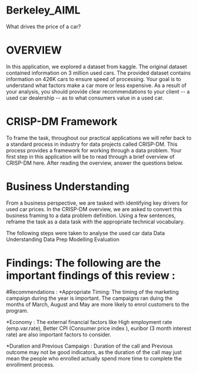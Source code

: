 # Berkeley_AIML
What drives the price of a car?


# OVERVIEW

In this application, we explored a dataset from kaggle. The original dataset contained information on 3 million used cars. The provided dataset contains information on 426K cars to ensure speed of processing. Your goal is to understand what factors make a car more or less expensive. As a result of your analysis, you should provide clear recommendations to your client -- a used car dealership -- as to what consumers value in a used car.

# CRISP-DM Framework
To frame the task, throughout our practical applications we will refer back to a standard process in industry for data projects called CRISP-DM. This process provides a framework for working through a data problem. Your first step in this application will be to read through a brief overview of CRISP-DM here. After reading the overview, answer the questions below.

# Business Understanding
From a business perspective, we are tasked with identifying key drivers for used car prices. In the CRISP-DM overview, we are asked to convert this business framing to a data problem definition. Using a few sentences, reframe the task as a data task with the appropriate technical vocabulary.

The following steps were taken to analyse the used car data
Data Understanding
Data Prep
Modelling
Evaluation


# Findings: The following are the important findings of this review : 


#Recommendations :
*Appropriate Timing: The timing of the marketing campaign during the year is important. The campaigns ran duing the months of March, August and May are more likely to enrol customers to the program.

*Economy : The external financial factors like High employment rate (emp.var.rate), Better CPI (Consumer price index ), euribor (3 month interest rate) are also important factors to consider.

*Duration and Previous Campaign : Duration of the call and Previous outcome may not be good indicators, as the duration of the call may just mean the people who enrolled actually spend more time to complete the enrollment process.

